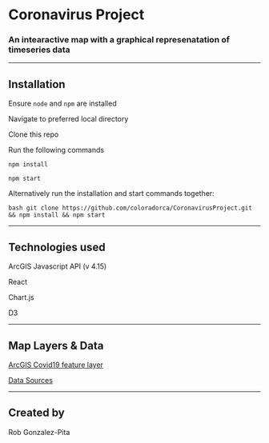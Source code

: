 # Coronavirus Project

### An intearactive map with a graphical represenatation of timeseries data

---

## Installation

Ensure `node` and `npm` are installed

Navigate to preferred local directory

Clone this repo

Run the following commands

```
npm install

npm start
```
Alternatively run the installation and start commands together:

```
bash git clone https://github.com/coloradorca/CoronavirusProject.git && npm install && npm start

```

---

## Technologies used

ArcGIS Javascript API (v 4.15)

React

Chart.js

D3

---

## Map Layers & Data

[ArcGIS Covid19 feature layer](https://services1.arcgis.com/0MSEUqKaxRlEPj5g/ArcGIS/rest/services/Coronavirus_2019_nCoV_Cases/FeatureServer/1)

[Data Sources](https://datahub.io/core/covid-19#resource-countries-aggregated)

---

## Created by

Rob Gonzalez-Pita
